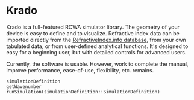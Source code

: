 # Krado
Krado is a full-featured RCWA simulator library.  The geometry of your device is easy to define and to visualize.  Refractive index data can be imported directly from the [RefractiveIndex.info database](https://refractiveindex.info/), from your own tabulated data, or from user-defined analytical functions.  It's designed to easy for a beginning user, but with detailed controls for advanced users.

Currently, the software is usable.  However, work to complete the manual, improve performance, ease-of-use, flexibility, etc. remains.  

```@docs
simulationDefinition
getWavenumber
runSimulation(simulationDefinition::SimulationDefinition)
```
